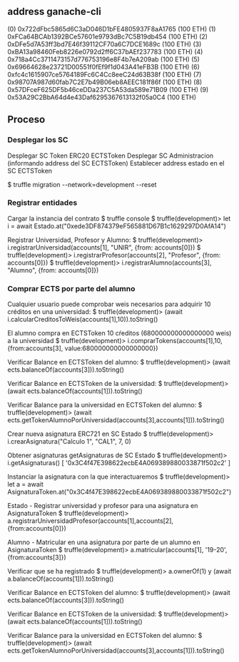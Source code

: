 ## address ganache-cli

(0) 0x722dFbc5865d6C3aD046D1bFE4805937F8aA1765 (100 ETH)
(1) 0xFCa64BCAb1392BCe57601e9793dBc7C5B19db454 (100 ETH)
(2) 0xDFe5d7A53ff3bd7E46f39112CF70a6C7DCE1689c (100 ETH)
(3) 0xBA13a98460Feb8226e0792d2ff6C37bAEf237783 (100 ETH)
(4) 0x718a4Cc3711473157d776753196e8F4b7eA209ab (100 ETH)
(5) 0x69664628e23721D00551f0fEf9f1d043A41eFB3B (100 ETH)
(6) 0xfc4c1615907ce5764189Fc6C4Cc8eeC24d63B38f (100 ETH)
(7) 0x98707A987d60fab7C2E7b49B06eb8AEEC181f86f (100 ETH)
(8) 0x57DFceF625DF5b46ceDDa237C5A53da589e71B09 (100 ETH)
(9) 0x53A29C2BbA64d4e43Daf6295367613132f05a0C4 (100 ETH)

## Proceso

### Desplegar los SC
Desplegar SC Token ERC20 ECTSToken
Desplegar SC Administracion (informando address del SC ECTSToken)
Establecer address estado en el SC ECTSToken

$ truffle migration --network=development --reset

### Registrar entidades
Cargar la instancia del contrato
$ truffle console
$ truffle(development)> let i = await Estado.at("0xede3DF874379eF565881D67B1c1629297D0AfA14")

Registrar Universidad, Profesor y Alumno: 
$ truffle(development)> i.registrarUniversidad(accounts[1], "UNIR", {from: accounts[0]})
$ truffle(development)> i.registrarProfesor(accounts[2], "Profesor", {from: accounts[0]})
$ truffle(development)> i.registrarAlumno(accounts[3], "Alumno", {from: accounts[0]})

### Comprar ECTS por parte del alumno
Cualquier usuario puede comprobar weis necesarios para adquirir 10 créditos en una universidad: 
$ truffle(development)> (await i.calcularCreditosToWeis(accounts[1],10)).toString()

El alumno compra en ECTSToken 10 cŕeditos (680000000000000000 weis) a la universidad
$ truffle(development)> i.comprarTokens(accounts[1],10, {from:accounts[3], value:680000000000000000})

Verificar Balance en ECTSToken del alumno: 
$ truffle(development)> (await ects.balanceOf(accounts[3])).toString()

Verificar Balance en ECTSToken de la universidad: 
$ truffle(development)> (await ects.balanceOf(accounts[1])).toString()

Verificar Balance para la universidad en ECTSToken del alumno: 
$ truffle(development)> (await ects.getTokenAlumnoPorUniversidad(accounts[3],accounts[1])).toString()

Crear nueva asignatura ERC721 en SC Estado
$ truffle(development)> i.crearAsignatura("Calculo 1", "CAL1", 7, 0)

Obtener asignaturas getAsignaturas de SC Estado
$ truffle(development)> i.getAsignaturas() 
[ '0x3C4f47E398622ecbE4A069389880033871f502c2' ]

Instanciar la asignatura con la que interactuaremos
$ truffle(development)> let a = await AsignaturaToken.at("0x3C4f47E398622ecbE4A069389880033871f502c2")

Estado - Registrar universidad y profesor para una asignatura en AsignaturaToken
$ truffle(development)> a.registrarUniversidadProfesor(accounts[1],accounts[2], {from:accounts[0]})

Alumno - Matricular en una asignatura por parte de un alumno en AsignaturaToken
$ truffle(development)> a.matricular(accounts[1], '19-20', {from:accounts[3]})

Verificar que se ha registrado
$ truffle(development)> a.ownerOf(1) y (await a.balanceOf(accounts[1])).toString()

Verificar Balance en ECTSToken del alumno: 
$ truffle(development)> (await ects.balanceOf(accounts[3])).toString()

Verificar Balance en ECTSToken de la universidad: 
$ truffle(development)> (await ects.balanceOf(accounts[1])).toString()

Verificar Balance para la universidad en ECTSToken del alumno: 
$ truffle(development)> (await ects.getTokenAlumnoPorUniversidad(accounts[3],accounts[1])).toString()
